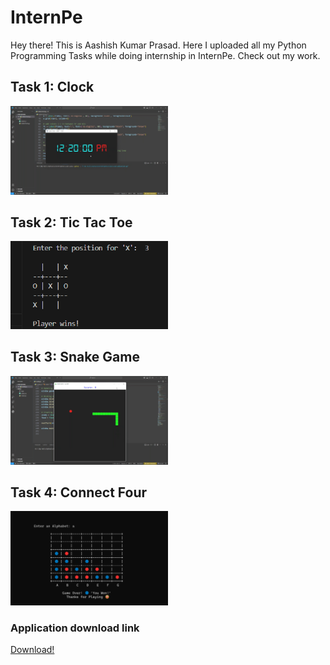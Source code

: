 # InternPe
Hey there! This is Aashish Kumar Prasad. Here I uploaded all my Python Programming Tasks while doing internship in InternPe. Check out my work.

## Task 1: Clock
<a href="https://github.com/AashishKrPd/InternPe/tree/main/Task_01_Clock"><img src="./Thumbnail/Task1.png" width="50%"></a>

## Task 2: Tic Tac Toe
<a href="https://github.com/AashishKrPd/InternPe/tree/main/Task_02_Tic_Tac_Toe"><img src="./Thumbnail/Task2.png" width="50%"></a>

## Task 3: Snake Game
<a href="https://github.com/AashishKrPd/InternPe/tree/main/Task_03_Snake_Game"><img src="./Thumbnail/Task3.png" width="50%"></a>

## Task 4: Connect Four
<a href="https://github.com/AashishKrPd/InternPe/tree/main/Task_04_Connect_Four"><img src="./Thumbnail/Task4.png" width="50%"></a>

### Application download link
<a href="https://github.com/AashishKrPd/InternPe/releases/tag/v1.0.0">Download!</a>





